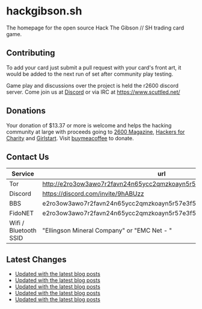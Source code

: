 # hackgibson.sh
The homepage for the open source Hack The Gibson // SH trading card game.


## Contributing

To add your card just submit a pull request with your card's front art, it would be added to the next run of set after community play testing.

Game play and discussions over the project is held the r2600 discord server. Come join us at [Discord](https://discord.com/invite/9hABUzz) or via IRC at https://www.scuttled.net/


## Donations

Your donation of $13.37 or more is welcome and helps the hacking community at large with proceeds going to [2600 Magazine](https://2600.com/), [Hackers for Charity](https://hackersforcharity.org) and [Girlstart](https://girlstart.org).  Visit [buymeacoffee](https://www.buymeacoffee.com/hackgibson.sh) to donate.


## Contact Us

Service | url
-|-
Tor | http://e2ro3ow3awo7r2favn24n65ycc2qmzkoayn5r57e3f56nvjwdcgg32ad.onion
Discord | https://discord.com/invite/9hABUzz
BBS | e2ro3ow3awo7r2favn24n65ycc2qmzkoayn5r57e3f56nvjwdcgg32ad.onion:23
FidoNET | e2ro3ow3awo7r2favn24n65ycc2qmzkoayn5r57e3f56nvjwdcgg32ad.onion:24554
Wifi / Bluetooth SSID | "Ellingson Mineral Company" or "EMC Net - <fidonet address>"

## Latest Changes
<!-- BLOG-POST-LIST:START -->
- [Updated with the latest blog posts](https://github.com/DFW2600/hackgibson.sh/commit/4b7ad40a8f5f3ad25b9848d5bcada4acafd11109)
- [Updated with the latest blog posts](https://github.com/DFW2600/hackgibson.sh/commit/65734153d757b732b08baa242dcb814bca3eec29)
- [Updated with the latest blog posts](https://github.com/DFW2600/hackgibson.sh/commit/914da2e812d28862fe5f10d2ace75393a1a8ae6e)
- [Updated with the latest blog posts](https://github.com/DFW2600/hackgibson.sh/commit/d52762d6ec581fed88bfb2c21f7291e9c88e962c)
- [Updated with the latest blog posts](https://github.com/DFW2600/hackgibson.sh/commit/9c2cbf15b96127b2a5c4b1017f9bc0c227d5f152)
<!-- BLOG-POST-LIST:END -->
